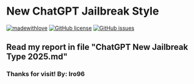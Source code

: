 # New ChatGPT Jailbreak Style

[![madewithlove](https://img.shields.io/badge/made_with-%E2%9D%A4-red?style=for-the-badge&labelColor=orange)]([https://github.com/Iro96/Basic-Machine-Learning-Project](https://github.com/Iro96/New-ChatGPT-Jailbreak-Type-2025))
[![GitHub license](https://img.shields.io/github/license/Iro96/New-ChatGPT-Jailbreak-Type-2025?style=for-the-badge)](https://github.com/Iro96/New-ChatGPT-Jailbreak-Type-2025/blob/main/LICENSE)
[![GitHub issues](https://img.shields.io/github/issues/Iro96/New-ChatGPT-Jailbreak-Type-2025?style=for-the-badge)](https://github.com/Iro96/New-ChatGPT-Jailbreak-Type-2025/issues)

## Read my report in file "ChatGPT New Jailbreak Type 2025.md" 
### Thanks for visit!  By: Iro96
